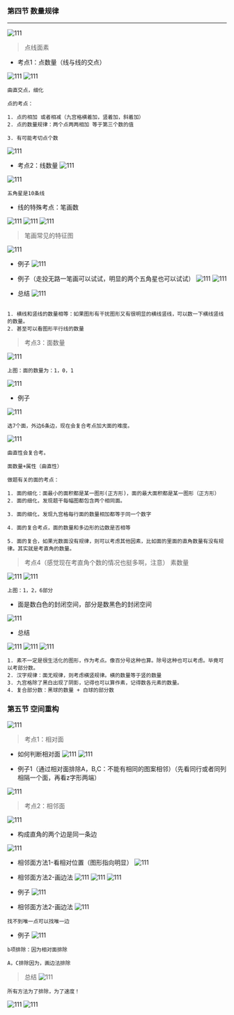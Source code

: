 ###  第四节 数量规律
----

![111](../images2/35.png)

> 点线面素

- 考点1：点数量（线与线的交点）

![111](../images2/36.png)
![111](../images2/37.png)

```
曲直交点，细化

点的考点：

1. 点的相加 或者相减（九宫格横着加，竖着加，斜着加）
2. 点的数量规律：两个点两两相加 等于第三个数的值

3. 有可能考切点个数
```
![111](../images2/38.png)

- 考点2：线数量
![111](../images2/39.png)


![111](../images2/40.png)

```
五角星是10条线
```
- 线的特殊考点：笔画数

![111](../images2/41.png)
![111](../images2/42.png)
![111](../images2/43.png)

> 笔画常见的特征图

![111](../images2/44.png)
- 例子
![111](../images2/45.png)
- 例子（走投无路一笔画可以试试，明显的两个五角星也可以试试）
![111](../images2/46.png)
![111](../images2/47.png)

- 总结
![111](../images2/48.png)

```

1. 横线和竖线的数量相等：如果图形有干扰图形又有很明显的横线竖线，可以数一下横线竖线的数量。
2. 甚至可以看图形平行线的数量
```

> 考点3：面数量

![111](../images2/49.png)

```
上图：面的数量为：1，0，1
```

![111](../images2/50.png)

- 例子


![111](../images2/51.png)

```
选7个面，外边6条边，现在会复合考点加大面的难度。
```

![111](../images2/52.png)
```
曲直性会复合考。

面数量+属性（曲直性）

做题有关的面的考点：

1. 面的细化：面最小的面积都是某一图形(正方形)，面的最大面积都是某一图形（正方形）
2. 面的细化，发现题干每幅图都包含两个相同面。

3. 面的细化，发现九宫格每行面的数量相加都等于同一个数字

4. 面的复合考点，面的数量和多边形的边数是否相等

5. 面的复合，如果光数面没有规律，则可以考虑其他因素，比如面的里面的直角数量有没有规律。其实就是考直角的数量。

```
> 考点4（感觉现在考直角个数的情况也挺多啊，注意）
> 素数量

![111](../images2/53.png)
![111](../images2/54.png)

```
上图：1，2，6部分
```

- 面是数白色的封闭空间，部分是数黑色的封闭空间

![111](../images2/55.png)
- 总结

![111](../images2/56.png)
![111](../images2/57.png)
![111](../images2/58.png)

```
1. 素不一定是很生活化的图形，作为考点。像百分号这种也算。除号这种也可以考虑。毕竟可以考部分数。
2. 汉字规律：面无规律，则考虑横竖规律。横的数量等于竖的数量
3. 九宫格除了黑白出现了阴影，记得也可以算作素，记得数各元素的数量。
4. 复合部分数：黑球的数量 + 白球的部分数
```

### 第五节 空间重构

![111](../images2/59.png)

> 考点1：相对面

- 如何判断相对面
![111](../images2/60.png)
![111](../images2/61.png)

- 例子1（通过相对面排除A，B,C：不能有相同的图案相邻）（先看同行或者同列相隔一个面，再看z字形两端）

![111](../images2/62.png)

> 考点2：相邻面

![111](../images2/64.png)
- 构成直角的两个边是同一条边

![111](../images2/63.png)

- 相邻面方法1-看相对位置（图形指向明显）
![111](../images2/65.png)

- 相邻面方法2-画边法
![111](../images2/66.png)
![111](../images2/67.png)
![111](../images2/68.png)

- 例子
![111](../images2/69.png)

- 相邻面方法2-画边法
![111](../images2/70.png)

```
找不到唯一点可以找唯一边
```
- 例子
![111](../images2/71.png)

```
b项排除：因为相对面排除

A，C排除因为，画边法排除
```
> 总结
![111](../images2/80.png)

```
所有方法为了排除，为了速度！

```
![111](../images2/72.png)
![111](../images2/73.png)